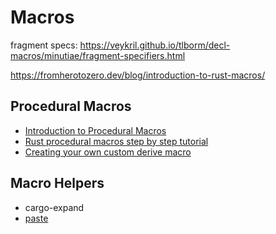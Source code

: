 # Macros

fragment specs: https://veykril.github.io/tlborm/decl-macros/minutiae/fragment-specifiers.html

https://fromherotozero.dev/blog/introduction-to-rust-macros/

## Procedural Macros

- [Introduction to Procedural Macros](https://blog.logrocket.com/procedural-macros-in-rust/)
- [Rust procedural macros step by step tutorial](https://dev.to/dandyvica/rust-procedural-macros-step-by-step-tutorial-36n8)
- [Creating your own custom derive macro](https://cetra3.github.io/blog/creating-your-own-derive-macro/)

## Macro Helpers

- cargo-expand
- [paste](https://docs.rs/paste/latest/paste/#case-conversion)
